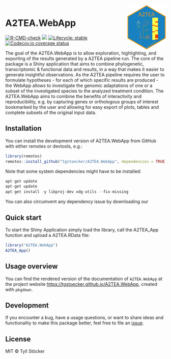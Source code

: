 
<img src="inst/webapp/www/a2tea_hexsticker.png" align="right" alt="" width="120" />

<!-- README.md is generated from README.Rmd. Please edit that file -->

# A2TEA.WebApp

<!-- badges: start -->

[![R-CMD-check](https://github.com/tgstoecker/A2TEA.WebApp/actions/workflows/R-CMD-check.yaml/badge.svg)](https://github.com/tgstoecker/A2TEA.WebApp/actions/workflows/R-CMD-check.yaml)
[![](https://img.shields.io/github/last-commit/tgstoecker/A2TEA.WebApp.svg)](https://github.com/tgstoecker/A2TEA.WebApp/commits/master)
[![Lifecycle:
stable](https://img.shields.io/badge/lifecycle-stable-brightgreen.svg)](https://www.tidyverse.org/lifecycle/#stable)
[![Codecov.io coverage
status](https://codecov.io/github/tgstoecker/A2TEA.WebApp/coverage.svg?branch=master)](https://codecov.io/github/tgstoecker/A2TEA.WebApp)
<!-- badges: end -->

The goal of the A2TEA.WebApp is to allow exploration, highlighting, and
exporting of the results generated by a A2TEA pipeline run. The core of
the package is a Shiny application that aims to combine phylogenetic,
transcriptomic & functional data and results, in a way that makes it
easier to generate insightful observations. As the A2TEA pipeline
requires the user to formulate hypotheses - for each of which specific
results are produced - the WebApp allows to investigate the genomic
adaptations of one or a subset of the investigated species to the
analyzed treatment condition. The A2TEA.WebApp aims to combine the
benefits of interactivity and reproducibility, e.g. by capturing genes
or orthologous groups of interest bookmarked by the user and allowing
for easy export of plots, tables and complete subsets of the original
input data.

## Installation

You can install the development version of A2TEA.WebApp from GitHub with
either remotes or devtools, e.g.:

``` r
library(remotes)
remotes::install_github("tgstoecker/A2TEA.WebApp", dependencies = TRUE, build_vignettes = TRUE)
```

Note that some system dependencies might have to be installed:

``` r
apt-get update
apt-get update
apt-get install -y libproj-dev xdg-utils --fix-missing
```

You can also circumvent any dependency issue by downloading our

## Quick start

To start the Shiny Application simply load the library, call the
A2TEA_App function and upload a A2TEA.RData file:

``` r
library("A2TEA.WebApp")
A2TEA_App()
```

## Usage overview

You can find the rendered version of the documentation of `A2TEA.WebApp`
at the project website <https://tgstoecker.github.io/A2TEA.WebApp>,
created with `pkgdown`.

## Development

If you encounter a bug, have a usage questions, or want to share ideas
and functionality to make this package better, feel free to file an
[issue](https://github.com/tgstoecker/A2TEA.WebApp/issues).

## License

MIT © Tyll Stöcker
